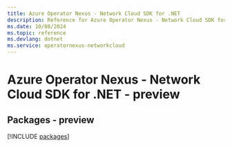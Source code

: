 ```yaml
---
title: Azure Operator Nexus - Network Cloud SDK for .NET
description: Reference for Azure Operator Nexus - Network Cloud SDK for .NET
ms.date: 10/08/2024
ms.topic: reference
ms.devlang: dotnet
ms.service: operatornexus-networkcloud
---
```

# Azure Operator Nexus - Network Cloud SDK for .NET - preview
## Packages - preview
[!INCLUDE [packages](operator-nexus---network-cloud-index.md)]